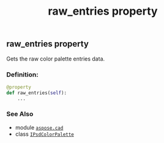 ﻿---
title: raw_entries property
second_title: Aspose.CAD for Python via .NET API References
description: 
type: docs
weight: 110
url: /python-net/aspose.cad/ipsdcolorpalette/raw_entries/
is_root: false
---

## raw_entries property


Gets the raw color palette entries data.
### Definition:
```python
@property
def raw_entries(self):
    ...
```

### See Also
* module [`aspose.cad`](../../)
* class [`IPsdColorPalette`](/cad/python-net/aspose.cad/ipsdcolorpalette)
